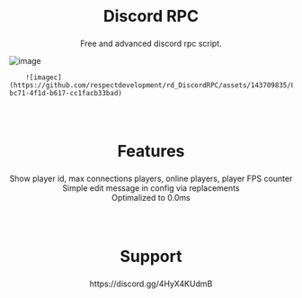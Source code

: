 <br clear="both">

<h1 align="center">Discord RPC</h1>

###

<p align="center">Free and advanced discord rpc script.</p>

![image](https://github.com/respectdevelopment/rd_DiscordRPC/assets/143709835/d464ab5e-2441-415a-b51d-e8a2d733bdad)



        ![imagec](https://github.com/respectdevelopment/rd_DiscordRPC/assets/143709835/8dc66820-bc71-4f1d-b617-cc1facb33bad)


###

<br clear="both">

<h1 align="center">Features</h1>

###

<p align="center">Show player id, max connections players, online players, player FPS counter<br>Simple edit message in config via replacements<br>Optimalized to 0.0ms</p>

###

<br clear="both">

<h1 align="center">Support</h1>

###

<p align="center">https://discord.gg/4HyX4KUdmB</p>

###

